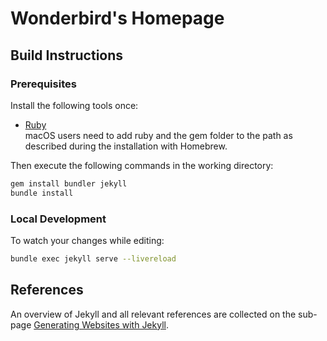 # Wonderbird's Homepage

## Build Instructions

### Prerequisites

Install the following tools once:

- [Ruby](https://www.ruby-lang.org/en/documentation/installation/)<br>macOS users need to add ruby and the gem folder to the path as described during the installation with Homebrew.

Then execute the following commands in the working directory:

```sh
gem install bundler jekyll
bundle install
```

### Local Development

To watch your changes while editing:

```sh
bundle exec jekyll serve --livereload
```

## References

An overview of Jekyll and all relevant references are collected on the sub-page [Generating Websites with Jekyll](_pages/computers-and-technology/jekyll.md).
